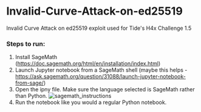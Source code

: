 # Invalid-Curve-Attack-on-ed25519
Invalid Curve Attack on ed25519 exploit used for Tide's H4x Challenge 1.5

### Steps to run:
1. Install SageMath (https://doc.sagemath.org/html/en/installation/index.html)
2. Launch Jupyter notebook from a SageMath shell (maybe this helps - https://ask.sagemath.org/question/31088/launch-jupyter-notebook-from-sage/)
3. Open the ipny file. Make sure the language selected is SageMath rather than Python.
![sagemath_instructions](https://user-images.githubusercontent.com/123909089/215362846-f423a011-d89a-441c-a89d-4e199e1e66c0.png)
4. Run the notebook like you would a regular Python notebook.
